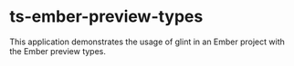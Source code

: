 # ts-ember-preview-types

This application demonstrates the usage of glint in an Ember project with the Ember preview types.

